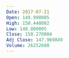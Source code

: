 ```yaml
---
Date: 2017-07-21
Open: 149.990005
High: 150.440002
Low: 148.880005
Close: 150.270004
Adj Close: 147.969849
Volume: 26252600
---
```

